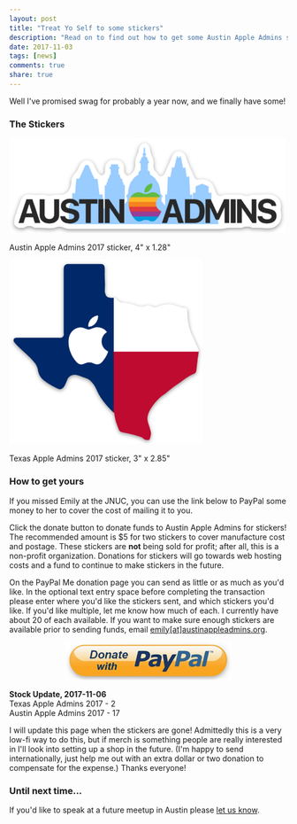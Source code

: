 ```yaml
---
layout: post
title: "Treat Yo Self to some stickers"
description: "Read on to find out how to get some Austin Apple Admins stickers."
date: 2017-11-03
tags: [news]
comments: true
share: true
---
```


Well I've promised swag for probably a year now, and we finally have some!

### The Stickers

<img src="/assets/images/1225356.png" style="width:500px; max-width:100%;" />

Austin Apple Admins 2017 sticker, 4" x 1.28"

<img src="/assets/images/1225357.png" style="width:350px; max-width:100%;" />

Texas Apple Admins 2017 sticker, 3" x 2.85"

### How to get yours

If you missed Emily at the JNUC, you can use the link below to PayPal some money to her to cover the cost of mailing it to you.

Click the donate button to donate funds to Austin Apple Admins for stickers! The recommended amount is $5 for two stickers to cover manufacture cost and postage. These stickers are **not** being sold for profit; after all, this is a non-profit organization. Donations for stickers will go towards web hosting costs and a fund to continue to make stickers in the future.

On the PayPal Me donation page you can send as little or as much as you'd like. In the optional text entry space before completing the transaction please enter where you'd like the stickers sent, and which stickers you'd like. If you'd like multiple, let me know how much of each. I currently have about 20 of each available. If you want to make sure enough stickers are available prior to sending funds, email <a href="mailto:emily@austinappleadmins.org?subject=Sticker Stock Check">emily[at]austinappleadmins.org</a>.

<div align="center"><a href="https://www.paypal.me/modtitan/5" target="_blank"><img src="/assets/images/donate-with-paypal.jpg" style="width:300px; max-width:100%;" /></a></div>

**Stock Update, 2017-11-06**<br />
Texas Apple Admins 2017 - 2<br />
Austin Apple Admins 2017 - 17<br />

I will update this page when the stickers are gone! Admittedly this is a very low-fi way to do this, but if merch is something people are really interested in I'll look into setting up a shop in the future. (I'm happy to send internationally, just help me out with an extra dollar or two donation to compensate for the expense.) Thanks everyone!

### Until next time...

If you'd like to speak at a future meetup in Austin please [let us know](https://goo.gl/forms/SlplkdmkkyKpG7982).

